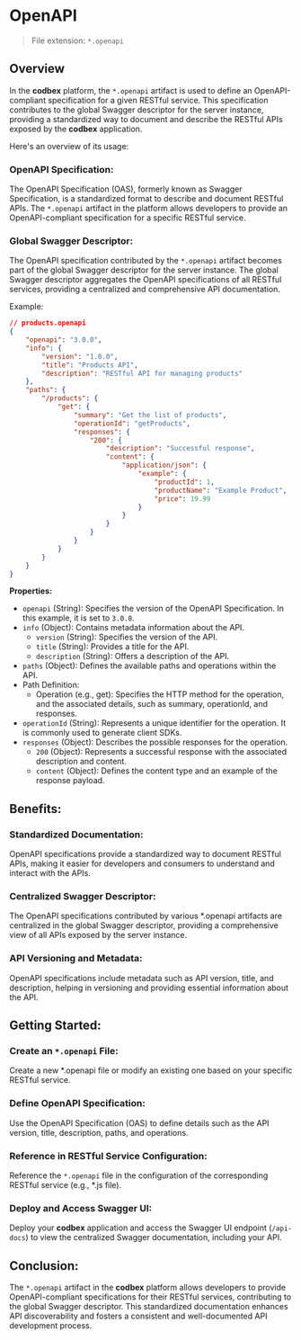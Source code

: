 # OpenAPI

> File extension: `*.openapi`

## Overview

In the __codbex__ platform, the `*.openapi` artifact is used to define an OpenAPI-compliant specification for a given RESTful service. This specification contributes to the global Swagger descriptor for the server instance, providing a standardized way to document and describe the RESTful APIs exposed by the __codbex__ application.

Here's an overview of its usage:

### OpenAPI Specification:

The OpenAPI Specification (OAS), formerly known as Swagger Specification, is a standardized format to describe and document RESTful APIs. The `*.openapi` artifact in the platform allows developers to provide an OpenAPI-compliant specification for a specific RESTful service.

### Global Swagger Descriptor:

The OpenAPI specification contributed by the `*.openapi` artifact becomes part of the global Swagger descriptor for the server instance. The global Swagger descriptor aggregates the OpenAPI specifications of all RESTful services, providing a centralized and comprehensive API documentation.

Example:

```json
// products.openapi
{
    "openapi": "3.0.0",
    "info": {
        "version": "1.0.0",
        "title": "Products API",
        "description": "RESTful API for managing products"
    },
    "paths": {
        "/products": {
            "get": {
                "summary": "Get the list of products",
                "operationId": "getProducts",
                "responses": {
                    "200": {
                        "description": "Successful response",
                        "content": {
                            "application/json": {
                                "example": {
                                    "productId": 1,
                                    "productName": "Example Product",
                                    "price": 19.99
                                }
                            }
                        }
                    }
                }
            }
        }
    }
}
```

**Properties:**

* `openapi` (String): Specifies the version of the OpenAPI Specification. In this example, it is set to `3.0.0`.
* `info` (Object): Contains metadata information about the API.
    * `version` (String): Specifies the version of the API.
    * `title` (String): Provides a title for the API.
    * `description` (String): Offers a description of the API.
* `paths` (Object): Defines the available paths and operations within the API.
* Path Definition:
    * Operation (e.g., get): Specifies the HTTP method for the operation, and the associated details, such as summary, operationId, and responses.
* `operationId` (String): Represents a unique identifier for the operation. It is commonly used to generate client SDKs.
* `responses` (Object): Describes the possible responses for the operation.
    * `200` (Object): Represents a successful response with the associated description and content.
    * `content` (Object): Defines the content type and an example of the response payload.

## Benefits:

### Standardized Documentation:

OpenAPI specifications provide a standardized way to document RESTful APIs, making it easier for developers and consumers to understand and interact with the APIs.

### Centralized Swagger Descriptor:

The OpenAPI specifications contributed by various *.openapi artifacts are centralized in the global Swagger descriptor, providing a comprehensive view of all APIs exposed by the server instance.

### API Versioning and Metadata:

OpenAPI specifications include metadata such as API version, title, and description, helping in versioning and providing essential information about the API.

## Getting Started:

### Create an `*.openapi` File:

Create a new *.openapi file or modify an existing one based on your specific RESTful service.

### Define OpenAPI Specification:

Use the OpenAPI Specification (OAS) to define details such as the API version, title, description, paths, and operations.

### Reference in RESTful Service Configuration:

Reference the `*.openapi` file in the configuration of the corresponding RESTful service (e.g., *.js file).

### Deploy and Access Swagger UI:

Deploy your __codbex__ application and access the Swagger UI endpoint (`/api-docs`) to view the centralized Swagger documentation, including your API.

## Conclusion:

The `*.openapi` artifact in the __codbex__ platform allows developers to provide OpenAPI-compliant specifications for their RESTful services, contributing to the global Swagger descriptor. This standardized documentation enhances API discoverability and fosters a consistent and well-documented API development process.

